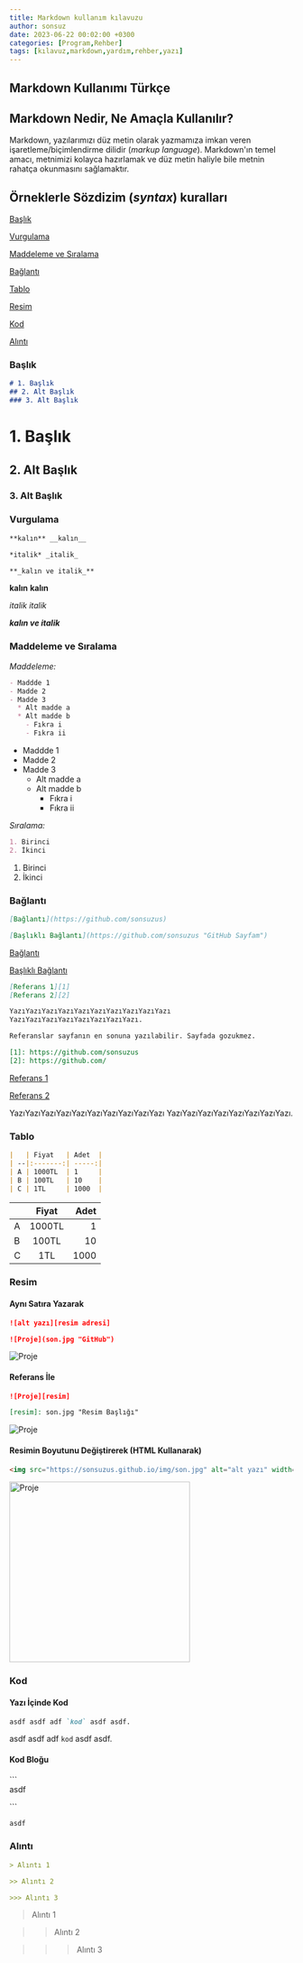 ```yaml
---
title: Markdown kullanım kılavuzu
author: sonsuz
date: 2023-06-22 00:02:00 +0300
categories: [Program,Rehber]
tags: [kılavuz,markdown,yardım,rehber,yazı]
---
```


## Markdown Kullanımı Türkçe

## Markdown Nedir, Ne Amaçla Kullanılır?

Markdown, yazılarımızı düz metin olarak yazmamıza imkan veren işaretleme/biçimlendirme dilidir (_markup language_).  Markdown'ın temel amacı, metnimizi kolayca hazırlamak ve düz metin haliyle bile metnin rahatça okunmasını sağlamaktır. 

## Örneklerle Sözdizim (_syntax_) kuralları

[Başlık](#başlık)

[Vurgulama](#vurgulama)

[Maddeleme ve Sıralama](#maddeleme-ve-sıralama)

[Bağlantı](#bağlantı)

[Tablo](#tablo)

[Resim](#resim)

[Kod](#kod)

[Alıntı](#alıntı)

### Başlık

```md
# 1. Başlık
## 2. Alt Başlık
### 3. Alt Başlık
```

# 1. Başlık

## 2. Alt Başlık

### 3. Alt Başlık

### Vurgulama

```md
**kalın** __kalın__

*italik* _italik_

**_kalın ve italik_**
```

**kalın** __kalın__

*italik* _italik_

**_kalın ve italik_**

### Maddeleme ve Sıralama

*Maddeleme:*

```md
- Maddde 1
- Madde 2
- Madde 3
  * Alt madde a
  * Alt madde b
    - Fıkra i
    - Fıkra ii
```

- Maddde 1
- Madde 2
- Madde 3
  * Alt madde a
  * Alt madde b
    - Fıkra i
    - Fıkra ii

*Sıralama:*

```md
1. Birinci
2. İkinci
```
1. Birinci
2. İkinci

### Bağlantı

```md
[Bağlantı](https://github.com/sonsuzus)

[Başlıklı Bağlantı](https://github.com/sonsuzus "GitHub Sayfam")
```

[Bağlantı](https://github.com/sonsuzus)

[Başlıklı Bağlantı](https://github.com/sonsuzus "GitHub Sayfam")

```md
[Referans 1][1]
[Referans 2][2]

YazıYazıYazıYazıYazıYazıYazıYazıYazıYazı
YazıYazıYazıYazıYazıYazıYazıYazı.

Referanslar sayfanın en sonuna yazılabilir. Sayfada gozukmez.

[1]: https://github.com/sonsuzus
[2]: https://github.com/
```

[Referans 1][1]

[Referans 2][2]

YazıYazıYazıYazıYazıYazıYazıYazıYazıYazı
YazıYazıYazıYazıYazıYazıYazıYazı.

[1]: https://github.com/sonsuzus
[2]: https://github.com/

### Tablo

```md
|   | Fiyat   | Adet  |
| --|:-------:| -----:|
| A | 1000TL  | 1     |
| B | 100TL   | 10    |
| C | 1TL     | 1000  |

```

|   | Fiyat   | Adet  |
| --|:-------:| -----:|
| A | 1000TL  | 1     |
| B | 100TL   | 10    |
| C | 1TL     | 1000  |

### Resim

#### Aynı Satıra Yazarak

```md
![alt yazı][resim adresi]

![Proje](son.jpg "GitHub")
```
 
![Proje](son.jpg)

#### Referans İle

```md
![Proje][resim]

[resim]: son.jpg "Resim Başlığı"
```
 
![Proje][resim]

[resim]: son.jpg "Resim Başlığı"

#### Resimin Boyutunu Değiştirerek (HTML Kullanarak)

```html
<img src="https://sonsuzus.github.io/img/son.jpg" alt="alt yazı" width="320">
```
 
<img src="https://sonsuzus.github.io/img/son.jpg" alt="Proje" width="320">

### Kod

#### Yazı İçinde Kod

```md
asdf asdf adf `kod` asdf asdf.
```

asdf asdf adf `kod` asdf asdf.

#### Kod Bloğu

\```\
asdf

\```

```md
asdf
```

### Alıntı

```md
> Alıntı 1

>> Alıntı 2

>>> Alıntı 3
```

> Alıntı 1

>> Alıntı 2

>>> Alıntı 3